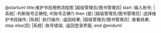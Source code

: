 @startuml
title:维护书目用例流程图
|超级管理员/图书管理员|
start
:输入账号;
	|系统|
    :判断账号正确性;
if(账号正确?) then (是)
|超级管理员/图书管理员|
:选择维护书目操作;
|系统|
:执行操作;
:返回结果;
|超级管理员/图书管理员|
:查看结果;
stop
else(否)
|系统|
:账号错误;
:返回登录界面;
end
@enduml